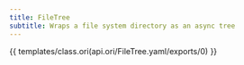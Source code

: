```yaml
---
title: FileTree
subtitle: Wraps a file system directory as an async tree
---
```


{{ templates/class.ori(api.ori/FileTree.yaml/exports/0) }}

